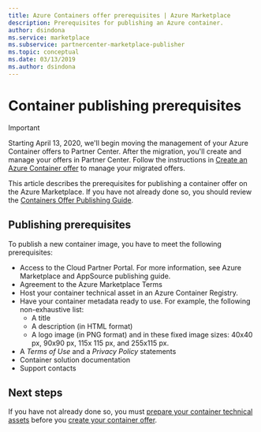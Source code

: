 ```yaml
---
title: Azure Containers offer prerequisites | Azure Marketplace
description: Prerequisites for publishing an Azure container.
author: dsindona
ms.service: marketplace
ms.subservice: partnercenter-marketplace-publisher
ms.topic: conceptual
ms.date: 03/13/2019
ms.author: dsindona
---
```


# Container publishing prerequisites

> [!IMPORTANT]
> Starting April 13, 2020, we'll begin moving the management of your Azure Container offers to Partner Center. After the migration, you'll create and manage your offers in Partner Center. Follow the instructions in [Create an Azure Container offer](https://docs.microsoft.com/azure/marketplace/partner-center-portal/create-azure-container-offer) to manage your migrated offers.

This article describes the prerequisites for publishing a container offer on the Azure Marketplace.  If you have not already done so, you should review the [Containers Offer Publishing Guide](../../marketplace-containers.md).

## Publishing prerequisites

To publish a new container image, you have to meet the following prerequisites:

- Access to the Cloud Partner Portal. For more information, see Azure Marketplace and AppSource publishing guide.
- Agreement to the Azure Marketplace Terms
- Host your container technical asset in an Azure Container Registry.
- Have your container metadata ready to use. For example, the following non-exhaustive list:
  - A title
  - A description (in HTML format)
  - A logo image (in PNG format) and in these fixed image sizes: 40x40 px, 90x90 px, 115x 115 px, and 255x115 px.
- A *Terms of Use* and a *Privacy Policy* statements
- Container solution documentation
- Support contacts

## Next steps

If you have not already done so, you must [prepare your container technical assets](./cpp-create-technical-assets.md) before you [create your container offer](./cpp-create-offer.md).  
